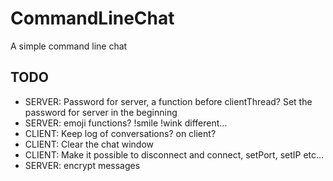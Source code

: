 # CommandLineChat
A simple command line chat


## TODO

- SERVER: Password for server, a function before clientThread? Set the password for server in the beginning
- SERVER: emoji functions? !smile !wink different...
- CLIENT: Keep log of conversations? on client?
- CLIENT: Clear the chat window
- CLIENT: Make it possible to disconnect and connect, setPort, setIP etc...
- SERVER: encrypt messages
